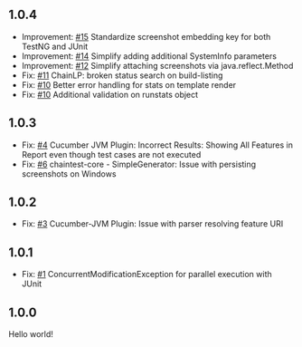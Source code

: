 ## 1.0.4

* Improvement: [#15](../../issues/15) Standardize screenshot embedding key for both TestNG and JUnit
* Improvement: [#14](../../issues/14) Simplify adding additional SystemInfo parameters
* Improvement: [#12](../../issues/12) Simplify attaching screenshots via java.reflect.Method
* Fix: [#11](../../issues/11) ChainLP: broken status search on build-listing
* Fix: [#10](../../issues/10) Better error handling for stats on template render 
* Fix: [#10](../../issues/10) Additional validation on runstats object

## 1.0.3

* Fix: [#4](../../issues/4) Cucumber JVM Plugin: Incorrect Results: Showing All Features in Report even though test cases are not executed
* Fix: [#6](../../issues/6) chaintest-core - SimpleGenerator: Issue with persisting screenshots on Windows

## 1.0.2

* Fix: [#3](../../issues/3) Cucumber-JVM Plugin: Issue with parser resolving feature URI

## 1.0.1

* Fix: [#1](../../issues/1) ConcurrentModificationException for parallel execution with JUnit

## 1.0.0

Hello world!
